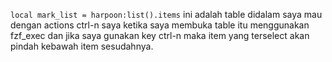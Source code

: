 `local mark_list = harpoon:list().items` ini adalah table didalam saya mau dengan actions ctrl-n saya ketika saya membuka table itu menggunakan fzf_exec dan jika saya gunakan key ctrl-n maka item yang terselect akan pindah kebawah item sesudahnya.
